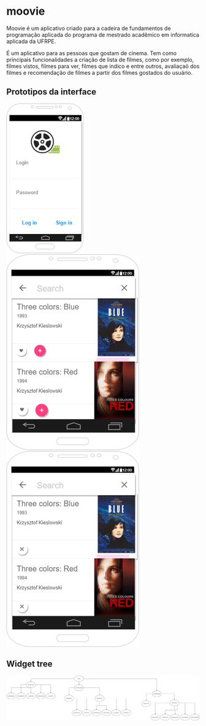 # moovie

Moovie é um aplicativo criado para a cadeira de fundamentos de programação aplicada do programa de mestrado acadêmico em informatica aplicada da UFRPE. 

É um aplicativo para as pessoas que gostam de cinema. Tem como principais funcionalidades a criação de lista de filmes, como por exemplo, filmes vistos, filmes para ver,
filmes que indico e entre outros, avaliaçaõ dos filmes e recomendação de filmes a partir dos filmes gostados do usuário.


## Prototipos da interface 
<img src="/prototipo_images/Prototipo-telas-moovie-Page-2.png"><img src="/prototipo_images/Prototipo-telas-moovie-Page-1.png"><img src="/prototipo_images/Prototipo-telas-moovie-Page-3.png">

## Widget tree
<img src="/prototipo_images/Prototipo-telas-moovie-Page-4.png">
